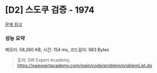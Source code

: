 # [D2] 스도쿠 검증 - 1974 

[문제 링크](https://swexpertacademy.com/main/code/problem/problemDetail.do?contestProbId=AV5Psz16AYEDFAUq) 

### 성능 요약

메모리: 58,260 KB, 시간: 154 ms, 코드길이: 983 Bytes



> 출처: SW Expert Academy, https://swexpertacademy.com/main/code/problem/problemList.do